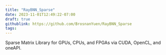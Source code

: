 ```yaml
---
title: "RayBNN_Sparse"
date: 2023-11-01T12:49:22-07:00
draft: true
githublink: https://github.com/BrosnanYuen/RayBNN_Sparse
tags: 
---
```


Sparse Matrix Library for GPUs, CPUs, and FPGAs via CUDA, OpenCL, and oneAPI.

